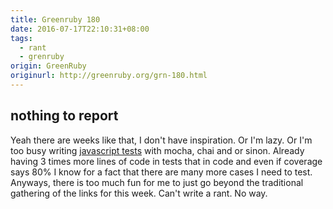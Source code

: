 ```yaml
---
title: Greenruby 180
date: 2016-07-17T22:10:31+08:00
tags:
  - rant
  - grenruby
origin: GreenRuby
originurl: http://greenruby.org/grn-180.html
---
```

## nothing to report

Yeah there are weeks like that, I don't have inspiration. Or I'm lazy. Or I'm
too busy writing [javascript tests][tests] with mocha, chai and or sinon.
Already having 3 times more lines of code in tests that in code and even if
coverage says 80% I know for a fact that there are many more cases I need to
test. Anyways, there is too much fun for me to just go beyond the traditional
gathering of the links for this week. Can't write a rant. No way.

[tests]: https://github.com/Gandi/hubot-phabs/commits 
